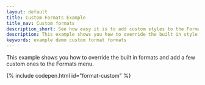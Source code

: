 ```yaml
---
layout: default
title: Custom Formats Example
title_nav: Custom formats
description_short: See how easy it is to add custom styles to the Formats menu.
description: This example shows you how to override the built in style formats and add a few custom ones to the Formats menu.
keywords: example demo custom format formats
---
```


This example shows you how to override the built in formats and add a few custom ones to the Formats menu.

{% include codepen.html id="format-custom" %}
